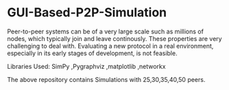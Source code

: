 # GUI-Based-P2P-Simulation
Peer-to-peer systems can be of a very large scale such as millions of nodes, which typically join and leave continously. These properties are very challenging to deal with. Evaluating a new protocol in a real environment, especially in its early stages of development, is not feasible.


Libraries Used:
SimPy
,Pygraphviz
,matplotlib
,networkx


The above repository contains Simulations with 25,30,35,40,50 peers.
